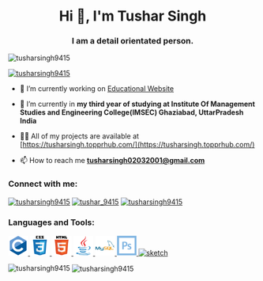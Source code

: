 <h1 align="center">Hi 👋, I'm Tushar Singh</h1>
<h3 align="center">I am a detail orientated person.</h3>

<p align="left"> <img src="https://komarev.com/ghpvc/?username=tusharsingh9415&label=Profile%20views&color=0e75b6&style=flat" alt="tusharsingh9415" /> </p>

<p align="left"> <a href="https://github.com/ryo-ma/github-profile-trophy"><img src="https://github-profile-trophy.vercel.app/?username=tusharsingh9415" alt="tusharsingh9415" /></a> </p>

- 🔭 I’m currently working on [Educational Website](http://www.topprhub.com/)

- 🌱 I’m currently in **my third year of studying at Institute Of Management Studies and Engineering College(IMSEC) Ghaziabad, UttarPradesh India**

- 👨‍💻 All of my projects are available at [https://tusharsingh.topprhub.com/](https://tusharsingh.topprhub.com/)

- 📫 How to reach me **tusharsingh02032001@gmail.com**

<h3 align="left">Connect with me:</h3>
<p align="left">
<a href="https://linkedin.com/in/tusharsingh9415" target="blank"><img align="center" src="https://raw.githubusercontent.com/rahuldkjain/github-profile-readme-generator/master/src/images/icons/Social/linked-in-alt.svg" alt="tusharsingh9415" height="30" width="40" /></a>
<a href="https://www.codechef.com/users/tushar_9415" target="blank"><img align="center" src="https://cdn.jsdelivr.net/npm/simple-icons@3.1.0/icons/codechef.svg" alt="tushar_9415" height="30" width="40" /></a>
<a href="https://www.hackerrank.com/tusharsingh9415" target="blank"><img align="center" src="https://raw.githubusercontent.com/rahuldkjain/github-profile-readme-generator/master/src/images/icons/Social/hackerrank.svg" alt="tusharsingh9415" height="30" width="40" /></a>
</p>

<h3 align="left">Languages and Tools:</h3>
<p align="left"> <a href="https://www.cprogramming.com/" target="_blank" rel="noreferrer"> <img src="https://raw.githubusercontent.com/devicons/devicon/master/icons/c/c-original.svg" alt="c" width="40" height="40"/> </a> <a href="https://www.w3schools.com/css/" target="_blank" rel="noreferrer"> <img src="https://raw.githubusercontent.com/devicons/devicon/master/icons/css3/css3-original-wordmark.svg" alt="css3" width="40" height="40"/> </a> <a href="https://www.w3.org/html/" target="_blank" rel="noreferrer"> <img src="https://raw.githubusercontent.com/devicons/devicon/master/icons/html5/html5-original-wordmark.svg" alt="html5" width="40" height="40"/> </a> <a href="https://www.java.com" target="_blank" rel="noreferrer"> <img src="https://raw.githubusercontent.com/devicons/devicon/master/icons/java/java-original.svg" alt="java" width="40" height="40"/> </a> <a href="https://www.mysql.com/" target="_blank" rel="noreferrer"> <img src="https://raw.githubusercontent.com/devicons/devicon/master/icons/mysql/mysql-original-wordmark.svg" alt="mysql" width="40" height="40"/> </a> <a href="https://www.photoshop.com/en" target="_blank" rel="noreferrer"> <img src="https://raw.githubusercontent.com/devicons/devicon/master/icons/photoshop/photoshop-line.svg" alt="photoshop" width="40" height="40"/> </a> <a href="https://www.sketch.com/" target="_blank" rel="noreferrer"> <img src="https://www.vectorlogo.zone/logos/sketchapp/sketchapp-icon.svg" alt="sketch" width="40" height="40"/> </a> </p>

<p><img align="left" src="https://github-readme-stats.vercel.app/api/top-langs?username=tusharsingh9415&show_icons=true&locale=en&layout=compact" alt="tusharsingh9415" /></p>

<p>&nbsp;<img align="center" src="https://github-readme-stats.vercel.app/api?username=tusharsingh9415&show_icons=true&locale=en" alt="tusharsingh9415" /></p>
